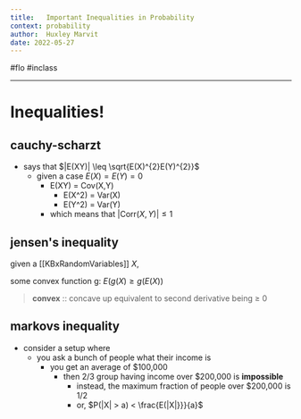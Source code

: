 ```yaml
---
title:   Important Inequalities in Probability
context: probability
author:  Huxley Marvit
date: 2022-05-27
---
```


#flo  #inclass 

***
# Inequalities!
## cauchy-scharzt
- says that $|E(XY)| \leq \sqrt{E(X)^{2}E(Y)^{2}}$
	- given a case $E(X) = E(Y) = 0$
		- E(XY) = Cov(X,Y)
			- E(X^2) = Var(X)
			- E(Y^2) = Var(Y)
		- which means that $|\text{Corr}(X, Y)| \leq 1$

## jensen's inequality
given a [[KBxRandomVariables]] $X$,

some convex function g:
	$E(g(X) \geq g(E(X))$

> **convex** :: concave up
> 	equivalent to second derivative being ≥ 0

## markovs inequality 
- consider a setup where
	- you ask a bunch of people what their income is
		- you get an average of $100,000
			- then 2/3 group having income over $200,000 is **impossible**
				- instead, the maximum fraction of people over $200,000 is 1/2
				- or, $P(|X| > a) < \frac{E(|X|}}}{a}$ 













